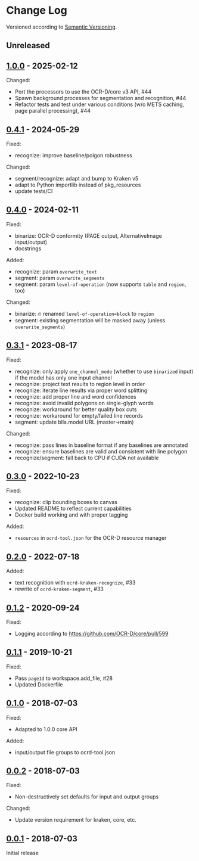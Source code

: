Change Log
==========

Versioned according to [Semantic Versioning](http://semver.org/).

## Unreleased

## [1.0.0] - 2025-02-12

Changed:

  * Port the processors to use the OCR-D/core v3 API, #44
  * Spawn background processes for segmentation and recognition, #44
  * Refactor tests and test under various conditions (w/o METS caching, page parallel processing), #44

## [0.4.1] - 2024-05-29

Fixed:

  * recognize: improve baseline/polgon robustness

Changed:

  * segment/recognize: adapt and bump to Kraken v5
  * adapt to Python importlib instead of pkg_resources
  * update tests/CI

## [0.4.0] - 2024-02-11

Fixed:

  * binarize: OCR-D conformity (PAGE output, AlternativeImage input/output)
  * docstrings

Added:

  * recognize: param `overwrite_text`
  * segment: param `overwrite_segments`
  * segment: param `level-of-operation` (now supports `table` and `region`, too)

Changed:

  * binarize: :fire: renamed `level-of-operation=block` to `region`
  * segment: existing segmentation will be masked away (unless `overwrite_segments`)

## [0.3.1] - 2023-08-17

Fixed:

  * recognize: only apply `one_channel_mode` (whether to use `binarized` input)
    if the model has only one input channel
  * recognize: project text results to region level in order
  * recognize: iterate line results via proper word splitting
  * recognize: add proper line and word confidences
  * recognize: avoid invalid polygons on single-glyph words
  * recognize: workaround for better quality box cuts
  * recognize: workaround for empty/failed line records
  * segment: update blla.model URL (master→main)

Changed:

  * recognize: pass lines in baseline format if any baselines are annotated
  * recognize: ensure baselines are valid and consistent with line polygon
  * recognize/segment: fall back to CPU if CUDA not available

## [0.3.0] - 2022-10-23

Fixed:

  * recognize: clip bounding boxes to canvas
  * Updated README to reflect current capabilities
  * Docker build working and with proper tagging

Added:

  * `resources` in `ocrd-tool.json` for the OCR-D resource manager

## [0.2.0] - 2022-07-18

Added:

  * text recognition with `ocrd-kraken-recognize`, #33
  * rewrite of `ocrd-kraken-segment`, #33

## [0.1.2] - 2020-09-24

Fixed:

  * Logging according to https://github.com/OCR-D/core/pull/599

## [0.1.1] - 2019-10-21

Fixed:

  * Pass `pageId` to workspace.add_file, #28
  * Updated Dockerfile

## [0.1.0] - 2018-07-03

Fixed:

  * Adapted to 1.0.0 core API

Added:

  * input/output file groups to ocrd-tool.json

## [0.0.2] - 2018-07-03

Fixed:

  * Non-destructively set defaults for input and output groups

Changed:

  * Update version requirement for kraken, core, etc.

## [0.0.1] - 2018-07-03

Initial release

<!-- link-labels -->
[1.0.0]: v1.0.0...v0.4.1
[0.4.1]: v0.4.1...v0.4.0
[0.4.0]: v0.4.0...v0.3.1
[0.3.1]: v0.3.1...v0.3.0
[0.3.0]: v0.3.0...v0.2.0
[0.2.0]: v0.2.0...v0.1.2
[0.1.2]: v0.1.2...v0.1.1
[0.1.1]: v0.1.1...v0.1.0
[0.1.0]: v0.1.0...v0.0.2
[0.0.2]: v0.0.2...v0.0.1
[0.0.1]: ../../compare/HEAD...v0.0.1
